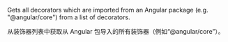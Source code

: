 Gets all decorators which are imported from an Angular package \(e.g. "&commat;angular/core"\)
from a list of decorators.

从装饰器列表中获取从 Angular 包导入的所有装饰器（例如“&commat;angular/core”）。